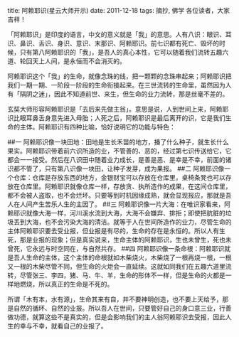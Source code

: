 title: 阿赖耶识(星云大师开示)
date:  2011-12-18
tags:  摘抄, 佛学
各位读者，大家吉祥！

「阿赖耶识」是印度的语言，中文的意义就是「我」的意思。人有八识：眼识、耳识、鼻识、舌识、身识、意识、末那识、阿赖耶识。前七识都有死亡、毁坏的时候，只有第八阿赖耶识的「我」，是吾人的真心本性，它可以随着我们流转五趣六道、轮回天上人间，是永恒而不会消灭的。

阿赖耶识这个「我」的生命，就像念珠的线，把一颗颗的念珠串起来；阿赖耶识把我们一期一期、一阶段一阶段的生命衔接起来。在三世流转的生命里，虽然因为人有「隔阴之迷」，因此不知道前世、来生，但生命的业力流转，那是丝毫不差的。

玄奘大师形容阿赖耶识是「去后来先做主翁」。意思是说，人到世间上来，阿赖耶识比眼耳鼻舌身意先进入母胎；人死之后，阿赖耶识是最后离开的识，它是我们生命的主体。阿赖耶识有四种比喻，恰好说明它的功能与特色：

##一
阿赖耶识像一块田地：田地是生长禾苗的地方，播了什么种子，就生长什么果实。阿赖耶识带着前六识所造的业，不管善的、恶的，经过第七识传送给它，它都会一一接受。然后在八识田中随着业力成长，是善是恶、是幸是不幸，前面的诸识都不管了，只有第八识像一块田，让种子发芽，成为果报。
##二
阿赖耶识像一个仓库：仓库是存放东西的地方，金银财宝可以存放在仓库里，桌椅条凳也可以存放在仓库里。阿赖耶识就像仓库一样，存放贪、执所造作的成果，在这间仓库里，都不会被人盗取，也不会烂坏。只要等到时机因缘成熟，就会显现报应，那就是吾人在人间产生苦乐人生的主因了。
##三
阿赖耶识像一片大海：在唯识家看来，阿赖耶识就像大海一样，河川溪水流到大海，大海不会嫌弃、排拒；即使把肮脏的垃圾丢到大海，也不会污染大海的清洁。就等于人在世间所造作的业力，尽管生命的主体阿赖耶识要去受业报，但业报是有尽的，生命的存在是永恒的。所以人有生死，那是业报的现象；但是真实说来，生命主体的阿赖耶识，生也未曾生，死也未曾死，它永远与时空同在，与自然共存。
##四
阿赖耶识像一条命根：阿赖耶识就是吾人生命的主体，这个主体的命根就如木柴烧火，木柴烧了一根再烧一根，一根又一根的木柴尽管不同，但生命的火炬会一直延续。这就如同我们在五趣六道里流转，尽管张三、李四，猪、马、牛、羊，生命的形体不一样，但是生命的火都是一样地燃烧，所以真正的生命是不死的。

所谓「木有本，水有源」，生命其来有自，并不要神明创造，也不要上天给予，那是自然的循环、自然的业报。所以吾人在世间，只要管好自己的身口意三业，行善做功德，就算这些不是真实的，但是会影响我们的主人翁阿赖耶识去受报，因此人生的幸与不幸，就看自己的业报了。
